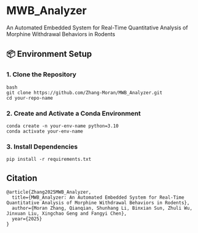# MWB_Analyzer
An Automated Embedded System for  Real-Time Quantitative Analysis of Morphine Withdrawal  Behaviors in Rodents

## 📦 Environment Setup

### 1. Clone the Repository

```
bash
git clone https://github.com/Zhang-Moran/MWB_Analyzer.git
cd your-repo-name
```
### 2. Create and Activate a Conda Environment
```
conda create -n your-env-name python=3.10
conda activate your-env-name
```
### 3. Install Dependencies
```
pip install -r requirements.txt
```

## Citation
```
@article{Zhang2025MWB_Analyzer,
  title={MWB_Analyzer: An Automated Embedded System for Real-Time Quantitative Analysis of Morphine Withdrawal Behaviors in Rodents},
  author={Moran Zhang, Qianqian, Shunhang Li, Binxian Sun, Zhuli Wu, Jinxuan Liu, Xingchao Geng and Fangyi Chen},
  year={2025}
} 
```